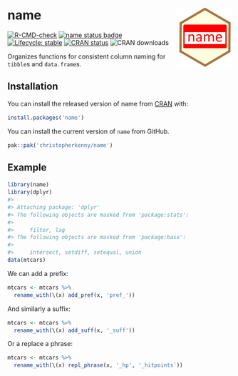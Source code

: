 
<!-- README.md is generated from README.Rmd. Please edit that file -->

# name <img src='man/figures/logo.png' align="right" height="133" />

<!-- badges: start -->

[![R-CMD-check](https://github.com/christopherkenny/name/actions/workflows/R-CMD-check.yaml/badge.svg)](https://github.com/christopherkenny/name/actions/workflows/R-CMD-check.yaml)
[![name status
badge](https://christopherkenny.r-universe.dev/badges/name)](https://christopherkenny.r-universe.dev/name)
[![Lifecycle:
stable](https://img.shields.io/badge/lifecycle-stable-brightgreen.svg)](https://lifecycle.r-lib.org/articles/stages.html#stable)
[![CRAN
status](https://www.r-pkg.org/badges/version/name)](https://CRAN.R-project.org/package=name)
![CRAN downloads](http://cranlogs.r-pkg.org/badges/grand-total/name)
<!-- badges: end -->

Organizes functions for consistent column naming for `tibble`s and
`data.frame`s.

## Installation

You can install the released version of name from
[CRAN](https://CRAN.R-project.org) with:

``` r
install.packages('name')
```

You can install the current version of `name` from GitHub.

``` r
pak::pak('christopherkenny/name')
```

## Example

``` r
library(name)
library(dplyr)
#> 
#> Attaching package: 'dplyr'
#> The following objects are masked from 'package:stats':
#> 
#>     filter, lag
#> The following objects are masked from 'package:base':
#> 
#>     intersect, setdiff, setequal, union
data(mtcars)
```

We can add a prefix:

``` r
mtcars <- mtcars %>% 
  rename_with(\(x) add_pref(x, 'pref_'))
```

And similarly a suffix:

``` r
mtcars <- mtcars %>% 
  rename_with(\(x) add_suff(x, '_suff'))
```

Or a replace a phrase:

``` r
mtcars <- mtcars %>% 
  rename_with(\(x) repl_phrase(x, '_hp', '_hitpoints'))
```
